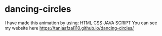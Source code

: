 # dancing-circles

I have made this animation by using:
HTML
CSS
JAVA SCRIPT
You can see my website here  https://taniaafzal110.github.io/dancing-circles/

